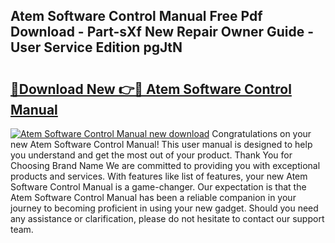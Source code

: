 ## Atem Software Control Manual Free Pdf Download - Part-sXf New Repair Owner Guide - User Service Edition pgJtN

# <h2><a href="http://bc4560.oget.top/?id=Atem+Software+Control+Manual">🔗Download New 👉🔴 Atem Software Control Manual</a></h2>

[![Atem Software Control Manual new download](https://i.imgur.com/5g1atiW.png)](http://bc4560.oget.top/?id=Atem+Software+Control+Manual)
Congratulations on your new Atem Software Control Manual! This user manual is designed to help you understand and get the most out of your product. Thank You for Choosing Brand Name We are committed to providing you with exceptional products and services. With features like list of features, your new Atem Software Control Manual is a game-changer. Our expectation is that the Atem Software Control Manual has been a reliable companion in your journey to becoming proficient in using your new gadget. Should you need any assistance or clarification, please do not hesitate to contact our support team.
